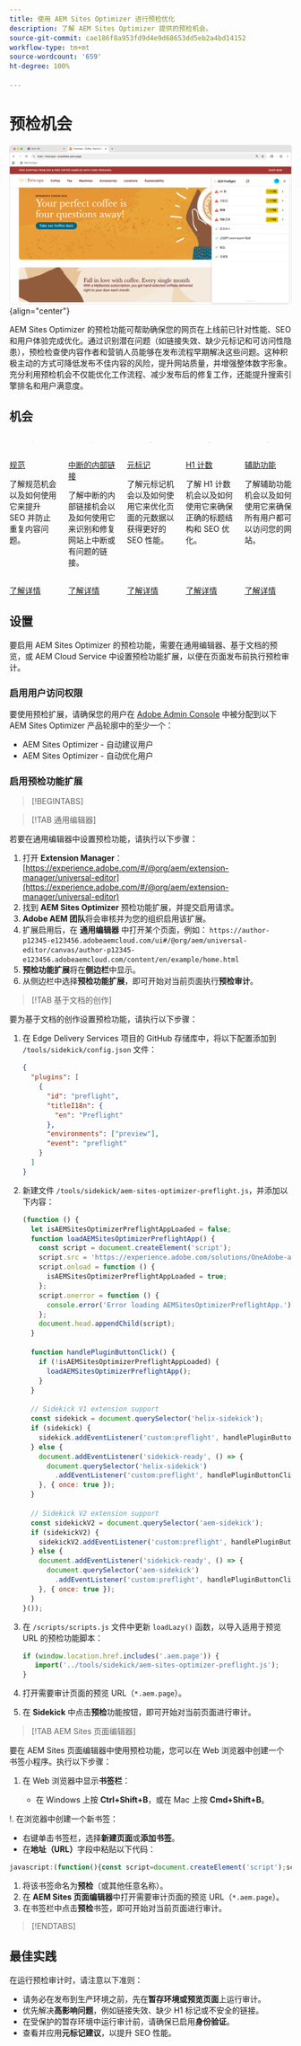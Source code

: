 ```yaml
---
title: 使用 AEM Sites Optimizer 进行预检优化
description: 了解 AEM Sites Optimizer 提供的预检机会。
source-git-commit: cae186f8a953fd9d4e9d68653dd5eb2a4bd14152
workflow-type: tm+mt
source-wordcount: '659'
ht-degree: 100%

---
```



# 预检机会

![预检机会](./assets/preflight/hero.png){align="center"}

AEM Sites Optimizer 的预检功能可帮助确保您的网页在上线前已针对性能、SEO 和用户体验完成优化。通过识别潜在问题（如链接失效、缺少元标记和可访问性隐患），预检检查使内容作者和营销人员能够在发布流程早期解决这些问题。这种积极主动的方式可降低发布不佳内容的风险，提升网站质量，并增强整体数字形象。充分利用预检机会不仅能优化工作流程、减少发布后的修复工作，还能提升搜索引擎排名和用户满意度。

## 机会

<!-- CARDS

* ../documentation/opportunities/invalid-or-missing-metadata.md
  {title=Canonical}
  {image=../assets/common/card-link.png}
* ../documentation/opportunities/broken-internal-links.md
  {title=Broken Internal Links}
  {image=../assets/common/card-link.png}
* ../documentation/opportunities/invalid-or-missing-metadata.md
  {title=Metatags}
  {image=../assets/common/card-code.png}
* ../documentation/opportunities/invalid-or-missing-metadata.md
  {title=H1 count}
  {image=../assets/common/card-code.png}
* ../documentation/opportunities/accessibility-issues.md
  {title=Accessibility}
  {image=../assets/common/card-puzzle.png}

-->
<!-- START CARDS HTML - DO NOT MODIFY BY HAND -->
<div class="columns">
    <div class="column is-half-tablet is-half-desktop is-one-third-widescreen" aria-label="Canonical">
        <div class="card" style="height: 100%; display: flex; flex-direction: column; height: 100%;">
            <div class="card-image">
                <figure class="image x-is-16by9">
                    <a href="../documentation/opportunities/invalid-or-missing-metadata.md" title="规范" target="_blank" rel="referrer">
                        <img class="is-bordered-r-small" src="../assets/common/card-link.png" alt="规范"
                             style="width: 100%; aspect-ratio: 16 / 9; object-fit: cover; overflow: hidden; display: block; margin: auto;">
                    </a>
                </figure>
            </div>
            <div class="card-content is-padded-small" style="display: flex; flex-direction: column; flex-grow: 1; justify-content: space-between;">
                <div class="top-card-content">
                    <p class="headline is-size-6 has-text-weight-bold">
                        <a href="../documentation/opportunities/invalid-or-missing-metadata.md" target="_blank" rel="referrer" title="规范">规范</a>
                    </p>
                    <p class="is-size-6">了解规范机会以及如何使用它来提升 SEO 并防止重复内容问题。</p>
                </div>
                <a href="../documentation/opportunities/invalid-or-missing-metadata.md" target="_blank" rel="referrer" class="spectrum-Button spectrum-Button--outline spectrum-Button--primary spectrum-Button--sizeM" style="align-self: flex-start; margin-top: 1rem;">
                    <span class="spectrum-Button-label has-no-wrap has-text-weight-bold">了解详情</span>
                </a>
            </div>
        </div>
    </div>
    <div class="column is-half-tablet is-half-desktop is-one-third-widescreen" aria-label="Broken Internal Links">
        <div class="card" style="height: 100%; display: flex; flex-direction: column; height: 100%;">
            <div class="card-image">
                <figure class="image x-is-16by9">
                    <a href="../documentation/opportunities/broken-internal-links.md" title="中断的内部链接" target="_blank" rel="referrer">
                        <img class="is-bordered-r-small" src="../assets/common/card-link.png" alt="中断的内部链接"
                             style="width: 100%; aspect-ratio: 16 / 9; object-fit: cover; overflow: hidden; display: block; margin: auto;">
                    </a>
                </figure>
            </div>
            <div class="card-content is-padded-small" style="display: flex; flex-direction: column; flex-grow: 1; justify-content: space-between;">
                <div class="top-card-content">
                    <p class="headline is-size-6 has-text-weight-bold">
                        <a href="../documentation/opportunities/broken-internal-links.md" target="_blank" rel="referrer" title="中断的内部链接">中断的内部链接</a>
                    </p>
                    <p class="is-size-6">了解中断的内部链接机会以及如何使用它来识别和修复网站上中断或有问题的链接。</p>
                </div>
                <a href="../documentation/opportunities/broken-internal-links.md" target="_blank" rel="referrer" class="spectrum-Button spectrum-Button--outline spectrum-Button--primary spectrum-Button--sizeM" style="align-self: flex-start; margin-top: 1rem;">
                    <span class="spectrum-Button-label has-no-wrap has-text-weight-bold">了解详情</span>
                </a>
            </div>
        </div>
    </div>
    <div class="column is-half-tablet is-half-desktop is-one-third-widescreen" aria-label="Metatags">
        <div class="card" style="height: 100%; display: flex; flex-direction: column; height: 100%;">
            <div class="card-image">
                <figure class="image x-is-16by9">
                    <a href="../documentation/opportunities/invalid-or-missing-metadata.md" title="元标记" target="_blank" rel="referrer">
                        <img class="is-bordered-r-small" src="../assets/common/card-code.png" alt="元标记"
                             style="width: 100%; aspect-ratio: 16 / 9; object-fit: cover; overflow: hidden; display: block; margin: auto;">
                    </a>
                </figure>
            </div>
            <div class="card-content is-padded-small" style="display: flex; flex-direction: column; flex-grow: 1; justify-content: space-between;">
                <div class="top-card-content">
                    <p class="headline is-size-6 has-text-weight-bold">
                        <a href="../documentation/opportunities/invalid-or-missing-metadata.md" target="_blank" rel="referrer" title="元标记">元标记</a>
                    </p>
                    <p class="is-size-6">了解元标记机会以及如何使用它来优化页面的元数据以获得更好的 SEO 性能。</p>
                </div>
                <a href="../documentation/opportunities/invalid-or-missing-metadata.md" target="_blank" rel="referrer" class="spectrum-Button spectrum-Button--outline spectrum-Button--primary spectrum-Button--sizeM" style="align-self: flex-start; margin-top: 1rem;">
                    <span class="spectrum-Button-label has-no-wrap has-text-weight-bold">了解详情</span>
                </a>
            </div>
        </div>
    </div>
    <div class="column is-half-tablet is-half-desktop is-one-third-widescreen" aria-label="H1 count">
        <div class="card" style="height: 100%; display: flex; flex-direction: column; height: 100%;">
            <div class="card-image">
                <figure class="image x-is-16by9">
                    <a href="../documentation/opportunities/invalid-or-missing-metadata.md" title="H1 计数" target="_blank" rel="referrer">
                        <img class="is-bordered-r-small" src="../assets/common/card-code.png" alt="H1 计数"
                             style="width: 100%; aspect-ratio: 16 / 9; object-fit: cover; overflow: hidden; display: block; margin: auto;">
                    </a>
                </figure>
            </div>
            <div class="card-content is-padded-small" style="display: flex; flex-direction: column; flex-grow: 1; justify-content: space-between;">
                <div class="top-card-content">
                    <p class="headline is-size-6 has-text-weight-bold">
                        <a href="../documentation/opportunities/invalid-or-missing-metadata.md" target="_blank" rel="referrer" title="H1 计数">H1 计数</a>
                    </p>
                    <p class="is-size-6">了解 H1 计数机会以及如何使用它来确保正确的标题结构和 SEO 优化。</p>
                </div>
                <a href="../documentation/opportunities/invalid-or-missing-metadata.md" target="_blank" rel="referrer" class="spectrum-Button spectrum-Button--outline spectrum-Button--primary spectrum-Button--sizeM" style="align-self: flex-start; margin-top: 1rem;">
                    <span class="spectrum-Button-label has-no-wrap has-text-weight-bold">了解详情</span>
                </a>
            </div>
        </div>
    </div>
    <div class="column is-half-tablet is-half-desktop is-one-third-widescreen" aria-label="Accessibility">
        <div class="card" style="height: 100%; display: flex; flex-direction: column; height: 100%;">
            <div class="card-image">
                <figure class="image x-is-16by9">
                    <a href="../documentation/opportunities/accessibility-issues.md" title="辅助功能" target="_blank" rel="referrer">
                        <img class="is-bordered-r-small" src="../assets/common/card-puzzle.png" alt="辅助功能"
                             style="width: 100%; aspect-ratio: 16 / 9; object-fit: cover; overflow: hidden; display: block; margin: auto;">
                    </a>
                </figure>
            </div>
            <div class="card-content is-padded-small" style="display: flex; flex-direction: column; flex-grow: 1; justify-content: space-between;">
                <div class="top-card-content">
                    <p class="headline is-size-6 has-text-weight-bold">
                        <a href="../documentation/opportunities/accessibility-issues.md" target="_blank" rel="referrer" title="辅助功能">辅助功能</a>
                    </p>
                    <p class="is-size-6">了解辅助功能机会以及如何使用它来确保所有用户都可以访问您的网站。</p>
                </div>
                <a href="../documentation/opportunities/accessibility-issues.md" target="_blank" rel="referrer" class="spectrum-Button spectrum-Button--outline spectrum-Button--primary spectrum-Button--sizeM" style="align-self: flex-start; margin-top: 1rem;">
                    <span class="spectrum-Button-label has-no-wrap has-text-weight-bold">了解详情</span>
                </a>
            </div>
        </div>
    </div>

</div>
<!-- END CARDS HTML - DO NOT MODIFY BY HAND -->

## 设置

要启用 AEM Sites Optimizer 的预检功能，需要在通用编辑器、基于文档的预览，或 AEM Cloud Service 中设置预检功能扩展，以便在页面发布前执行预检审计。

### 启用用户访问权限

要使用预检扩展，请确保您的用户在 [Adobe Admin Console](https://adminconsole.adobe.com) 中被分配到以下 AEM Sites Optimizer 产品轮廓中的至少一个：

* AEM Sites Optimizer - 自动建议用户
* AEM Sites Optimizer - 自动优化用户

### 启用预检功能扩展

>[!BEGINTABS]

>[!TAB 通用编辑器]

若要在通用编辑器中设置预检功能，请执行以下步骤：

1. 打开 **Extension Manager**：
   [https://experience.adobe.com/#/@org/aem/extension-manager/universal-editor](https://experience.adobe.com/#/@org/aem/extension-manager/universal-editor)
1. 找到 **AEM Sites Optimizer** 预检功能扩展，并提交启用请求。
1. **Adobe AEM 团队**&#x200B;将会审核并为您的组织启用该扩展。
1. 扩展启用后，在 **通用编辑器** 中打开某个页面，例如：
   `https://author-p12345-e123456.adobeaemcloud.com/ui#/@org/aem/universal-editor/canvas/author-p12345-e123456.adobeaemcloud.com/content/en/example/home.html`
1. **预检功能扩展**&#x200B;将在&#x200B;**侧边栏**&#x200B;中显示。
1. 从侧边栏中选择&#x200B;**预检功能扩展**，即可开始对当前页面执行&#x200B;**预检审计**。

>[!TAB 基于文档的创作]

要为基于文档的创作设置预检功能，请执行以下步骤：

1. 在 Edge Delivery Services 项目的 GitHub 存储库中，将以下配置添加到 `/tools/sidekick/config.json` 文件：

   ```json
   {
     "plugins": [
       {
         "id": "preflight",
         "titleI18n": {
           "en": "Preflight"
         },
         "environments": ["preview"],
         "event": "preflight"
       }
     ]
   }
   ```

1. 新建文件 `/tools/sidekick/aem-sites-optimizer-preflight.js`，并添加以下内容：

   ```javascript
   (function () {
     let isAEMSitesOptimizerPreflightAppLoaded = false;
     function loadAEMSitesOptimizerPreflightApp() {
       const script = document.createElement('script');
       script.src = 'https://experience.adobe.com/solutions/OneAdobe-aem-sites-optimizer-preflight-mfe/static-assets/resources/sidekick/client.js?source=plugin';
       script.onload = function () {
         isAEMSitesOptimizerPreflightAppLoaded = true;
       };
       script.onerror = function () {
         console.error('Error loading AEMSitesOptimizerPreflightApp.');
       };
       document.head.appendChild(script);
     }
   
     function handlePluginButtonClick() {
       if (!isAEMSitesOptimizerPreflightAppLoaded) {
         loadAEMSitesOptimizerPreflightApp();
       }
     }
   
     // Sidekick V1 extension support
     const sidekick = document.querySelector('helix-sidekick');
     if (sidekick) {
       sidekick.addEventListener('custom:preflight', handlePluginButtonClick);
     } else {
       document.addEventListener('sidekick-ready', () => {
         document.querySelector('helix-sidekick')
           .addEventListener('custom:preflight', handlePluginButtonClick);
       }, { once: true });
     }
   
     // Sidekick V2 extension support
     const sidekickV2 = document.querySelector('aem-sidekick');
     if (sidekickV2) {
       sidekickV2.addEventListener('custom:preflight', handlePluginButtonClick);
     } else {
       document.addEventListener('sidekick-ready', () => {
         document.querySelector('aem-sidekick')
           .addEventListener('custom:preflight', handlePluginButtonClick);
       }, { once: true });
     }
   }());
   ```

1. 在 `/scripts/scripts.js` 文件中更新 `loadLazy()` 函数，以导入适用于预览 URL 的预检功能脚本：

   ```javascript
   if (window.location.href.includes('.aem.page')) {
      import('../tools/sidekick/aem-sites-optimizer-preflight.js');
   }
   ```

1. 打开需要审计页面的预览 URL（`*.aem.page`）。
1. 在 **Sidekick** 中点击&#x200B;**预检**&#x200B;功能按钮，即可开始对当前页面进行审计。

>[!TAB AEM Sites 页面编辑器]

要在 AEM Sites 页面编辑器中使用预检功能，您可以在 Web 浏览器中创建一个书签小程序。执行以下步骤：

1. 在 Web 浏览器中显示&#x200B;**书签栏**：

   * 在 Windows 上按 **Ctrl+Shift+B**，或在 Mac 上按 **Cmd+Shift+B**。

!. 在浏览器中创建一个新书签：

* 右键单击书签栏，选择&#x200B;**新建页面**&#x200B;或&#x200B;**添加书签**。
* 在&#x200B;**地址（URL）**&#x200B;字段中粘贴以下代码：

```javascript
javascript:(function(){const script=document.createElement('script');script.src='https://experience.adobe.com/solutions/OneAdobe-aem-sites-optimizer-preflight-mfe/static-assets/resources/sidekick/client.js?source=bookmarklet&target-source=aem-cloud-service';document.head.appendChild(script);})();
```

1. 将该书签命名为&#x200B;**预检**（或其他任意名称）。
1. 在 **AEM Sites 页面编辑器**&#x200B;中打开需要审计页面的预览 URL（`*.aem.page`）。
1. 在书签栏中点击&#x200B;**预检**&#x200B;书签，即可开始对当前页面进行审计。

>[!ENDTABS]

## 最佳实践

在运行预检审计时，请注意以下准则：

* 请务必在发布到生产环境之前，先在&#x200B;**暂存环境或预览页面**&#x200B;上运行审计。
* 优先解决&#x200B;**高影响问题**，例如链接失效、缺少 H1 标记或不安全的链接。
* 在受保护的暂存环境中运行审计前，请确保已启用&#x200B;**身份验证**。
* 查看并应用&#x200B;**元标记建议**，以提升 SEO 性能。
